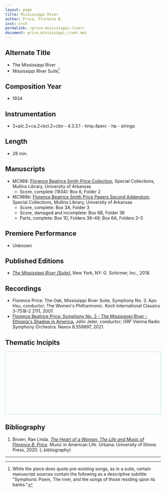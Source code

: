 ```yaml
---
layout: page
title: Mississippi River
author: Price, Florence B.
inst: orch
permalink: /price-mississippi-river/
document: price_mississippi_river.mei
---
```


## Alternate Title
- The Mississippi River
- Mississippi River Suite[^fn1]

## Composition Year
- 1934

## Instrumentation
- 3+pic.2+ca.2+bcl.2+cbn - 4.3.3.1 - timp.4perc - hp - strings

## Length
- 28 min.

## Manuscripts
- MC988: <a href="https://uark.as.atlas-sys.com/repositories/2/resources/1419" target="_blank">Florence Beatrice Smith Price Collection</a>, Special Collections, Mullins Library, University of Arkansas
    * Score, complete (1934): Box 6, Folder 2
- MC988b: <a href="https://uark.as.atlas-sys.com/repositories/2/resources/696/" target="_blank">Florence Beatrice Smith Price Papers Second Addendum</a>, Special Collections, Mullins Library, University of Arkansas
    * Score, complete: Box 3A, Folder 3
    * Score, damaged and incomplete: Box 6B, Folder 36
    * Parts, complete: Box 1D, Folders 36&ndash;49; Box 6A, Folders 2&ndash;3

## Premiere Performance
- Unknown

## Published Editions
- <a href="ttps://www.wisemusicclassical.com/work/58891/The-Mississippi-River-Suite/" target="_blank">*The Mississippi River (Suite).*</a> New York, NY: G. Schirmer, Inc., 2018.

## Recordings
- Florence Price: The Oak, Mississippi River Suite, Symphony No. 3. Apo Hsu, conductor; The Women's Philharmonic. Koch International Classics 3-7518-2 2111, 2007.
- <a href="https://www.naxos.com/CatalogueDetail/?id=8.559897" target="_blank">Florence Beatrice Price: Symphony No. 3 - The Mississippi River - Ethiopia's Shadow in America.</a> John Jeter, conductor; ORF Vienna Radio Symphony Orchestra. Naxos 8.559897, 2021.

## Thematic Incipits
<div>
  <div id="app" class="panel" style="border: 1px solid lightblue; min-height: 200px;"></div>
</div>

<script type="module">
  import 'https://www.verovio.org/javascript/app/verovio-app.js';

  const options = {
      defaultView: 'responsive', // default is 'responsive', alternative is 'document'
      defaultZoom: 3, // 0-7, default is 4
      enableResponsive: true, // default is true
      enableDocument: true, // default is true
  }

  // Create the app - here with an empty option object
  const app = new Verovio.App(document.getElementById("app"), options);

  // Load a file (MEI or MusicXML)
  fetch("{{site.baseurl}}/assets/mei/{{page.document}}")
      .then(function(response) {
          return response.text();
      })
      .then(function(text) {
          app.loadData(text);
      });

</script>

## Bibliography
1. Brown, Rae Linda. <a href="https://www.worldcat.org/title/1122800180" target="_blank">*The Heart of a Woman: The Life and Music of Florence B. Price*</a>. Music in American Life. Urbana: University of Illinois Press, 2020.
{:.bibliography}

---

[^fn1]: While the piece does quote pre-existing songs, as in a suite, certain manuscript sources contain the following as a descriptive subtitle: "Symphonic Poem, The river, and the songs of those residing upon its banks."
